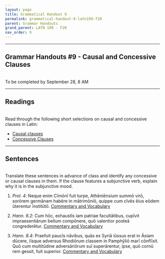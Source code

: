 ```yaml
---
layout: page
title: Grammatical Handout 9
permalink: grammatical-handout-9-latn199-f20
parent: Grammar Handouts
grand_parent: LATN 199 - F20
nav_order: 9
---
```

***

## Grammar Handouts #9 - Causal and Concessive Clauses
&nbsp;  
To be completed by September 28, 8 AM

***

## Readings
&nbsp;  
Read through the following short selections on causal and concessive clauses in Latin:
 - [Causal clauses](https://lingualatina.github.io/textbook/presentation/14-causal-concessive/causal/)
 - [Concessive Clauses](https://lingualatina.github.io/textbook/presentation/14-causal-concessive/concessive/)

***

## Sentences
&nbsp;  
Translate these sentences in advance of class and identify any concessive or causal clauses in them. If the clause features a subjunctive verb, explain why it is in the subjunctive mood.

1. *Prol. 4*: Neque enim Cīmōnī fuit turpe, Athēniēnsium summō virō, sorōrem germānam habēre in mātrimōniō, quippe cum cīvēs ēius eōdem ūterentur īnstitūtō. [Commentary and Vocabulary](http://dcc.dickinson.edu/nepos-hannibal/prologus)

2. *Hann. 6.2*: Cum hōc, exhaustīs iam patriae facultātibus, cupīvit impraesentiārum bellum compōnere, quō valentior posteā congrederētur. [Commentary and Vocabulary](http://dcc.dickinson.edu/nepos-hannibal/chapter-5)

3. *Hann. 8.4*: Praefuit paucīs nāvibus, quās ex Syriā iūssus erat in Āsiam dūcere, iīsque adversus Rhodiōrum classem in Pamphȳliō marī cōnflīxit. Quō cum multitūdine adversāriōrum suī superārentur, ipse, quō cornū rem gessit, fuit superior. [Commentary and Vocabulary](http://dcc.dickinson.edu/nepos-hannibal/chapter-8)
